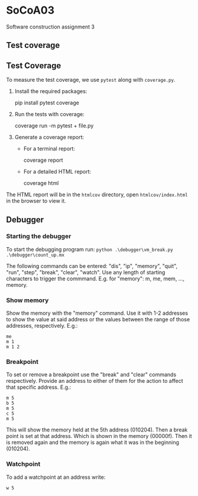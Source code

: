 # SoCoA03
Software construction assignment 3

## Test coverage ## 
## Test Coverage

To measure the test coverage, we use `pytest` along with `coverage.py`. 

1. Install the required packages:
    
    pip install pytest coverage

2. Run the tests with coverage:

    coverage run -m pytest + file.py

3. Generate a coverage report:

    - For a terminal report:

        coverage report
  
    - For a detailed HTML report:

        coverage html

The HTML report will be in the `htmlcov` directory, open `htmlcov/index.html` in the browser to view it.



## Debugger

### Starting the debugger
To start the debugging program run:
```python .\debugger\vm_break.py .\debugger\count_up.mx```

The following commands can be entered:
 "dis", "ip", "memory", "quit", "run", "step", "break", "clear", "watch".
Use any length of starting characters to trigger the commmand. E.g. for "memory":  m, me, mem, ..., memory.
### Show memory
Show the memory with the "memory" command. Use it with 1-2 addresses to show the value at said address or the values between the range of those addresses, respectively. E.g.:

```
me 
m 1 
m 1 2 
```

### Breakpoint

To set or remove a breakpoint use the "break" and "clear" commands respectively. Provide an address to either of them for the action to affect that specific address. E.g.:
```
m 5
b 5 
m 5
c 5
m 5
```
This will show the memory held at the 5th address (010204). Then a break point is set at that address. Which is shown in the memory (00000f). Then it is removed again and the memory is again what it was in the beginning (010204).


### Watchpoint

To add a watchpoint at an address write:

```w 5```